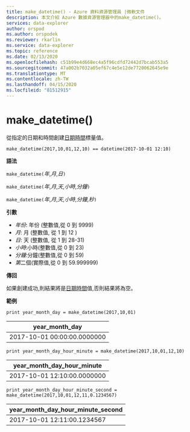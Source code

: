 ```yaml
---
title: make_datetime() - Azure 資料資源管理員 |微軟文件
description: 本文介紹 Azure 數據資源管理器中的make_datetime()。
services: data-explorer
author: orspod
ms.author: orspodek
ms.reviewer: rkarlin
ms.service: data-explorer
ms.topic: reference
ms.date: 02/13/2020
ms.openlocfilehash: c51b99e4d668ec4a5f96cdfd72442d7bcab553a5
ms.sourcegitcommit: 47a002b7032a05ef67c4e5e12de7720062645e9e
ms.translationtype: MT
ms.contentlocale: zh-TW
ms.lasthandoff: 04/15/2020
ms.locfileid: "81512915"
---
```

# <a name="make_datetime"></a>make_datetime()

從指定的日期和時間創建[日期時間](./scalar-data-types/datetime.md)標量值。

```kusto
make_datetime(2017,10,01,12,10) == datetime(2017-10-01 12:10)
```

**語法**

`make_datetime(`*年*,*月*,*日*`)`

`make_datetime(`*年*,*月*,*天*,*小時*,*分鐘*`)`

`make_datetime(`*年*,*月*,*天*,*小時*,*分鐘*,*秒*`)`

**引數**

* *年份*: 年份 (整數值,從 0 到 9999)
* *月*: 月 (整數值, 從 1 到 12 )
* *日*: 天 (整數值, 從 1 到 28-31)
* *小時*:小時(整數值,從 0 到 23)
* *分鐘*:分鐘(整數值,從 0 到 59)
* *第*二個(實際值,從 0 到 59.999999)

**傳回**

如果創建成功,則結果將是[日期時間](./scalar-data-types/datetime.md)值,否則結果將為空。
 
**範例**

```kusto
print year_month_day = make_datetime(2017,10,01)
```

|year_month_day|
|---|
|2017-10-01 00:00:00.0000000|




```kusto
print year_month_day_hour_minute = make_datetime(2017,10,01,12,10)
```

|year_month_day_hour_minute|
|---|
|2017-10-01 12:10:00.0000000|




```kusto
print year_month_day_hour_minute_second = make_datetime(2017,10,01,12,11,0.1234567)
```

|year_month_day_hour_minute_second|
|---|
|2017-10-01 12:11:00.1234567|

